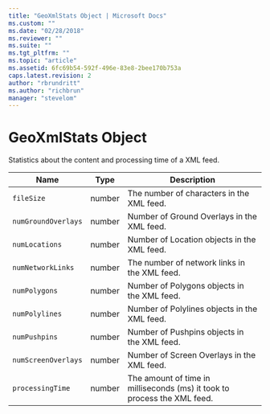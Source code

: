 ```yaml
---
title: "GeoXmlStats Object | Microsoft Docs"
ms.custom: ""
ms.date: "02/28/2018"
ms.reviewer: ""
ms.suite: ""
ms.tgt_pltfrm: ""
ms.topic: "article"
ms.assetid: 6fc69b54-592f-496e-83e8-2bee170b753a
caps.latest.revision: 2
author: "rbrundritt"
ms.author: "richbrun"
manager: "stevelom"
---
```

# GeoXmlStats Object
Statistics about the content and processing time of a XML feed.

| Name                | Type   | Description                                                              |
|---------------------|--------|--------------------------------------------------------------------------|
| `fileSize`          | number | The number of characters in the XML feed.                                |
| `numGroundOverlays` | number | Number of Ground Overlays in the XML feed.                               |
| `numLocations`      | number | Number of Location objects in the XML feed.                              |
| `numNetworkLinks`   | number | The number of network links in the XML feed.                             |
| `numPolygons`       | number | Number of Polygons objects in the XML feed.                              |
| `numPolylines`      | number | Number of Polylines objects in the XML feed.                             |
| `numPushpins`       | number | Number of Pushpins objects in the XML feed.                              |
| `numScreenOverlays` | number | Number of Screen Overlays in the XML feed.                               |
| `processingTime`    | number | The amount of time in milliseconds (ms) it took to process the XML feed. |

